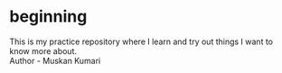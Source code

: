 # beginning
This is my practice repository where I learn and try out things I want to know more about.
<br>
Author - Muskan Kumari
